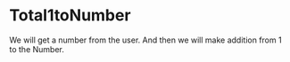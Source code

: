 # Total1toNumber
We will get a number from the user. And then we will make addition from 1 to the Number.
